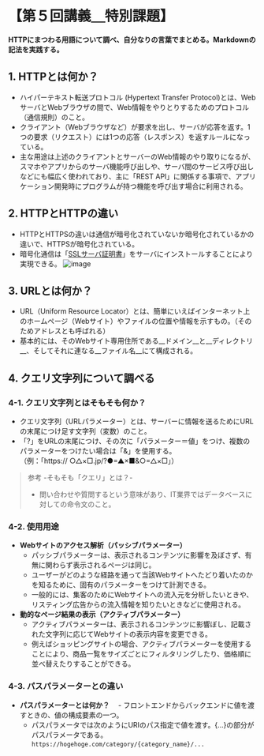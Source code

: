 # 【第５回講義＿特別課題】
__HTTPにまつわる用語について調べ、自分なりの言葉でまとめる。Markdownの記法を実践する。__
## 1. HTTPとは何か？
- ハイパーテキスト転送プロトコル (Hypertext Transfer Protocol)とは、WebサーバとWebブラウザの間で、Web情報をやりとりするためのプロトコル（通信規則）のこと。
- クライアント（Webブラウザなど）が要求を出し、サーバが応答を返す。1つの要求（リクエスト）には1つの応答（レスポンス）を返すルールになっている。
- 主な用途は上述のクライアントとサーバーのWeb情報のやり取りになるが、スマホやアプリからのサーバ機能呼び出しや、サーバ間のサービス呼び出しなどにも幅広く使われており、主に「REST API」に関係する事項で、アプリケーション開発時にプログラムが持つ機能を呼び出す場合に利用される。
## 2. HTTPとHTTPの違い
- HTTPとHTTPSの違いは通信が暗号化されていないか暗号化されているかの違いで、HTTPSが暗号化されている。
- 暗号化通信は「[SSLサーバ証明書](https://www.itmanage.co.jp/security/ssl/)」をサーバにインストールすることにより実現できる。
![image](https://github.com/setagaya1/lecture5-special/assets/136170263/d5a4f50f-b5d5-40f4-880b-58de4ce8ecfd)

## 3. URLとは何か？
- URL（Uniform Resource Locator）とは、簡単にいえばインターネット上のホームページ（Webサイト）やファイルの位置や情報を示すもの。（そのためアドレスとも呼ばれる）
- 基本的には、そのWebサイト専用住所である__ドメイン__と__ディレクトリ__、そしてそれに連なる__ファイル名__にて構成される。

## 4. クエリ文字列について調べる
### 4-1. クエリ文字列とはそもそも何か？
- クエリ文字列（URLパラメーター）とは、サーバーに情報を送るためにURLの末尾につけ足す文字列（変数）のこと。
- 「?」をURLの末尾につけ、その次に「パラメーター＝値」をつけ、複数のパラメーターをつけたい場合は「&」を使用する。  
（例：「https:// ○△×□.jp/?●=▲×■&○=△×□」）
>  参考 -そもそも「クエリ」とは？-
> - 問い合わせや質問するという意味があり、IT業界ではデータベースに対しての命令文のこと。
### 4-2. 使用用途
- __Webサイトのアクセス解析（パッシブパラメーター）__
  - パッシブパラメーターは、表示されるコンテンツに影響を及ぼさず、有無に関わらず表示されるページは同じ。
  - ユーザーがどのような経路を通って当該Webサイトへたどり着いたのかを知るために、固有のパラメーターをつけて計測できる。
  - 一般的には、集客のためにWebサイトへの流入元を分析したいときや、リスティング広告からの流入情報を知りたいときなどに使用される。
- __動的なページ結果の表示（アクティブパラメーター）__
  - アクティブパラメーターは、表示されるコンテンツに影響ぼし、記載された文字列に応じてWebサイトの表示内容を変更できる。
  - 例えばショッピングサイトの場合、アクティブパラメーターを使用することにより、商品一覧をサイズごとにフィルタリングしたり、価格順に並べ替えたりすることができる。
### 4-3. パスパラメーターとの違い
- __パスパラメーターとは何か？__
　- フロントエンドからバックエンドに値を渡すときの、値の構成要素の一つ。
  - パスパラメータでは次のようにURIのパス指定で値を渡す。{...}の部分がパスパラメータである。  
`https://hogehoge.com/category/{category_name}/...`

